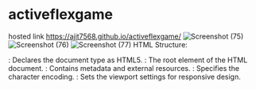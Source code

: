 # activeflexgame
hosted link https://ajit7568.github.io/activeflexgame/
![Screenshot (75)](https://github.com/ajit7568/activeflexgame/assets/104454960/d739046c-ca13-49b0-9562-dce40169bbd5)
![Screenshot (76)](https://github.com/ajit7568/activeflexgame/assets/104454960/db769c87-7c1a-4147-98f9-c8be6d676ff4)
![Screenshot (77)](https://github.com/ajit7568/activeflexgame/assets/104454960/1d48158d-bbb8-4610-9c3c-dfb88bc52bfc)
HTML Structure:

<!DOCTYPE html>: Declares the document type as HTML5.
<html>: The root element of the HTML document.
<head>: Contains metadata and external resources.
<meta charset="UTF-8">: Specifies the character encoding.
<meta name="viewport" content="width=device-width, initial-scale=1.0">: Sets the viewport settings for responsive design.
<title>: Sets the title of the web page.
<link>: Links to external resources such as stylesheets and fonts.
rel="stylesheet": Indicates that the linked resource is a stylesheet.
<body>: The main content of the web page.
Header (nav):

<nav>: Represents a navigation section.
<div class="profile-sec">: Contains profile information.
<img>: Displays an image (profile picture).
<h5>: Displays the name.
<p>: Displays additional information (membership status).
<ul class="menu">: Contains navigation menu items.
<li>: Represents a list item (each menu option).
<img>: Displays an icon.
<p>: Displays the label for the menu option.
<div class="pro-container">: Contains promotional content.
<h5>: Displays a promotional message.
<img>: Displays an image (game controller icon).
Main Content (section):

<section>: Represents a section of the content.
<div class="title-container">: Contains the title and progress bar.
<h2>: Displays the title.
<div class="progress">: Represents a progress bar.
<div class="game-container">: Contains game information.
<img>: Displays an image (game cover).
<div class="game-details">: Contains game details.
<h3>: Displays the game title.
<p>: Displays additional details (platform).
<div class="progress">: Represents a progress bar.
<p>: Displays the completion percentage.
Styling (CSS):

The styles for the elements are defined in an external CSS file (style.css).
The <link> element in the <head> section connects to the CSS file.
The provided Google Fonts are imported to use the "Poppins" font family.
Overall, this code creates a simple web page layout with a navigation menu, profile section, game information, and progress bars.
CSS code contains styling rules that define the appearance of various elements within the web page. Here's an explanation of each section:

Global Styles:

Sets a common style for the entire page.
Defines background color, margins, padding, and font-family.
Header and Paragraph Styles:

Sets common styles for headings and paragraphs.
Resets margins and specifies text color.
Layout:

Defines the layout for the main content using the flexbox model.
main: Represents the main content area and uses flex layout.
nav: Represents the navigation section and uses a flex column layout.
section: Represents the content section and uses a flex column layout.
Game Container:

Styles for the individual game containers.
Sets background color, border-radius, and box-shadow.
Defines padding, display, and alignment.
Game Image:

Styles for the images within game containers.
Sets max dimensions, border-radius, and image alignment.
Profile Section:

Styles for the profile picture and related elements.
Defines width and border-radius for the profile picture.
Sets up a flex column layout for the profile section.
Small Text:

Styles for small text elements.
Sets a reduced font size.
Pro Container:

Styles for the promotional container.
Defines background color, border-radius, and padding.
Uses flex layout and justifies content space around.
Progress Bar:

Styles for the progress bar.
Sets width, height, background color, and border-radius.
Navigation Menu:

Styles for the navigation menu.
Resets padding and removes list bullet points.
Uses flex layout for the list items.
Menu Item:

Styles for each menu item.
Defines display, gap between elements, and alignment.
Sets margin for spacing between menu items.
Title Container:

Styles for the title container.
Defines margin-bottom for spacing below the title.
Game Details:

Styles for the details section within a game container.
Sets margin to position it to the right of the game image.
Percentage and Progress Bar (Game Container):

Styles for the percentage text and progress bar within a game container.
Adjusts margins for positioning and styling of the progress bar.
